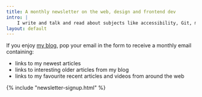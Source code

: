 ```yaml
---
title: A monthly newsletter on the web, design and frontend dev
intro: |
    I write and talk and read about subjects like accessibility, Git, minimalist design, CSS, and Apple software. Once a month, I'll share this with you!
layout: default
---
```


If you enjoy [my blog](/blog/), pop your email in the form to receive a monthly email containing:

- links to my newest articles
- links to interesting older articles from my blog
- links to my favourite recent articles and videos from around the web

{% include "newsletter-signup.html" %}
